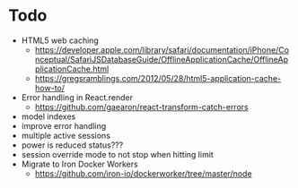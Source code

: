 # Todo

- HTML5 web caching
  - https://developer.apple.com/library/safari/documentation/iPhone/Conceptual/SafariJSDatabaseGuide/OfflineApplicationCache/OfflineApplicationCache.html
  - https://gregsramblings.com/2012/05/28/html5-application-cache-how-to/
- Error handling in React.render
  - https://github.com/gaearon/react-transform-catch-errors
- model indexes
- improve error handling
- multiple active sessions
- power is reduced status???
- session override mode to not stop when hitting limit
- Migrate to Iron Docker Workers
  - https://github.com/iron-io/dockerworker/tree/master/node
